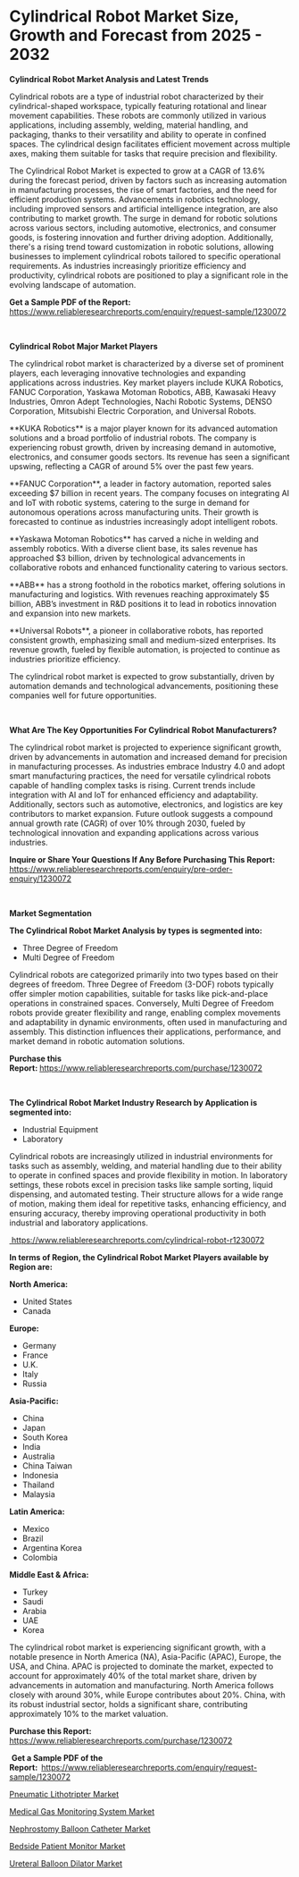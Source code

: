 <p><h1>Cylindrical Robot Market Size, Growth and Forecast from 2025 - 2032</h1></p><p><strong>Cylindrical Robot Market Analysis and Latest Trends</strong></p>
<p><p>Cylindrical robots are a type of industrial robot characterized by their cylindrical-shaped workspace, typically featuring rotational and linear movement capabilities. These robots are commonly utilized in various applications, including assembly, welding, material handling, and packaging, thanks to their versatility and ability to operate in confined spaces. The cylindrical design facilitates efficient movement across multiple axes, making them suitable for tasks that require precision and flexibility.</p><p>The Cylindrical Robot Market is expected to grow at a CAGR of 13.6% during the forecast period, driven by factors such as increasing automation in manufacturing processes, the rise of smart factories, and the need for efficient production systems. Advancements in robotics technology, including improved sensors and artificial intelligence integration, are also contributing to market growth. The surge in demand for robotic solutions across various sectors, including automotive, electronics, and consumer goods, is fostering innovation and further driving adoption. Additionally, there's a rising trend toward customization in robotic solutions, allowing businesses to implement cylindrical robots tailored to specific operational requirements. As industries increasingly prioritize efficiency and productivity, cylindrical robots are positioned to play a significant role in the evolving landscape of automation.</p></p>
<p><strong>Get a Sample PDF of the Report:&nbsp;</strong> <a href="https://www.reliableresearchreports.com/enquiry/request-sample/1230072?utm_campaign=2662&utm_medium=2&utm_source=Github&utm_content=ia&utm_term=09042025&utm_id=cylindrical-robot">https://www.reliableresearchreports.com/enquiry/request-sample/1230072</a></p>
<p>&nbsp;</p>
<p><strong>Cylindrical Robot Major Market Players</strong></p>
<p><p>The cylindrical robot market is characterized by a diverse set of prominent players, each leveraging innovative technologies and expanding applications across industries. Key market players include KUKA Robotics, FANUC Corporation, Yaskawa Motoman Robotics, ABB, Kawasaki Heavy Industries, Omron Adept Technologies, Nachi Robotic Systems, DENSO Corporation, Mitsubishi Electric Corporation, and Universal Robots.</p><p>**KUKA Robotics** is a major player known for its advanced automation solutions and a broad portfolio of industrial robots. The company is experiencing robust growth, driven by increasing demand in automotive, electronics, and consumer goods sectors. Its revenue has seen a significant upswing, reflecting a CAGR of around 5% over the past few years.</p><p>**FANUC Corporation**, a leader in factory automation, reported sales exceeding $7 billion in recent years. The company focuses on integrating AI and IoT with robotic systems, catering to the surge in demand for autonomous operations across manufacturing units. Their growth is forecasted to continue as industries increasingly adopt intelligent robots.</p><p>**Yaskawa Motoman Robotics** has carved a niche in welding and assembly robotics. With a diverse client base, its sales revenue has approached $3 billion, driven by technological advancements in collaborative robots and enhanced functionality catering to various sectors. </p><p>**ABB** has a strong foothold in the robotics market, offering solutions in manufacturing and logistics. With revenues reaching approximately $5 billion, ABB’s investment in R&D positions it to lead in robotics innovation and expansion into new markets.</p><p>**Universal Robots**, a pioneer in collaborative robots, has reported consistent growth, emphasizing small and medium-sized enterprises. Its revenue growth, fueled by flexible automation, is projected to continue as industries prioritize efficiency.</p><p>The cylindrical robot market is expected to grow substantially, driven by automation demands and technological advancements, positioning these companies well for future opportunities.</p></p>
<p>&nbsp;</p>
<p><strong>What Are The Key Opportunities For Cylindrical Robot Manufacturers?</strong></p>
<p><p>The cylindrical robot market is projected to experience significant growth, driven by advancements in automation and increased demand for precision in manufacturing processes. As industries embrace Industry 4.0 and adopt smart manufacturing practices, the need for versatile cylindrical robots capable of handling complex tasks is rising. Current trends include integration with AI and IoT for enhanced efficiency and adaptability. Additionally, sectors such as automotive, electronics, and logistics are key contributors to market expansion. Future outlook suggests a compound annual growth rate (CAGR) of over 10% through 2030, fueled by technological innovation and expanding applications across various industries.</p></p>
<p><strong>Inquire or Share Your Questions If Any Before Purchasing This Report:</strong> <a href="https://www.reliableresearchreports.com/enquiry/pre-order-enquiry/1230072?utm_campaign=2662&utm_medium=2&utm_source=Github&utm_content=ia&utm_term=09042025&utm_id=cylindrical-robot">https://www.reliableresearchreports.com/enquiry/pre-order-enquiry/1230072</a></p>
<p>&nbsp;</p>
<p><strong>Market Segmentation</strong></p>
<p><strong>The Cylindrical Robot Market Analysis by types is segmented into:</strong></p>
<p><ul><li>Three Degree of Freedom</li><li>Multi Degree of Freedom</li></ul></p>
<p><p>Cylindrical robots are categorized primarily into two types based on their degrees of freedom. Three Degree of Freedom (3-DOF) robots typically offer simpler motion capabilities, suitable for tasks like pick-and-place operations in constrained spaces. Conversely, Multi Degree of Freedom robots provide greater flexibility and range, enabling complex movements and adaptability in dynamic environments, often used in manufacturing and assembly. This distinction influences their applications, performance, and market demand in robotic automation solutions.</p></p>
<p><strong>Purchase this Report:&nbsp;</strong><a href="https://www.reliableresearchreports.com/purchase/1230072?utm_campaign=2662&utm_medium=2&utm_source=Github&utm_content=ia&utm_term=09042025&utm_id=cylindrical-robot">https://www.reliableresearchreports.com/purchase/1230072</a></p>
<p>&nbsp;</p>
<p><strong>The Cylindrical Robot Market Industry Research by Application is segmented into:</strong></p>
<p><ul><li>Industrial Equipment</li><li>Laboratory</li></ul></p>
<p><p>Cylindrical robots are increasingly utilized in industrial environments for tasks such as assembly, welding, and material handling due to their ability to operate in confined spaces and provide flexibility in motion. In laboratory settings, these robots excel in precision tasks like sample sorting, liquid dispensing, and automated testing. Their structure allows for a wide range of motion, making them ideal for repetitive tasks, enhancing efficiency, and ensuring accuracy, thereby improving operational productivity in both industrial and laboratory applications.</p></p>
<p><a href="https://www.reliableresearchreports.com/cylindrical-robot-r1230072?utm_campaign=2662&utm_medium=2&utm_source=Github&utm_content=ia&utm_term=09042025&utm_id=cylindrical-robot">&nbsp;https://www.reliableresearchreports.com/cylindrical-robot-r1230072</a></p>
<p><strong>In terms of Region, the Cylindrical Robot Market Players available by Region are:</strong></p>
<p>
    <p> <strong> North America: </strong>
        <ul>
            <li>United States</li>
            <li>Canada</li>
        </ul>
        </p> 
    <p> <strong> Europe: </strong>
        <ul>
            <li>Germany</li>
            <li>France</li>
            <li>U.K.</li>
            <li>Italy</li>
            <li>Russia</li>
        </ul>
        </p> 
    <p> <strong> Asia-Pacific: </strong>
        <ul>
            <li>China</li>
            <li>Japan</li>
            <li>South Korea</li>
            <li>India</li>
            <li>Australia</li>
            <li>China Taiwan</li>
            <li>Indonesia</li>
            <li>Thailand</li>
            <li>Malaysia</li>
        </ul>
        </p> 
    <p> <strong> Latin America: </strong>
        <ul>
            <li>Mexico</li>
            <li>Brazil</li>
            <li>Argentina Korea</li>
            <li>Colombia</li>
        </ul>
        </p> 
    <p> <strong> Middle East & Africa: </strong>
        <ul>
            <li>Turkey</li>
            <li>Saudi</li>
            <li>Arabia</li>
            <li>UAE</li>
            <li>Korea</li>
        </ul>
    </p>
    </p>
<p><p>The cylindrical robot market is experiencing significant growth, with a notable presence in North America (NA), Asia-Pacific (APAC), Europe, the USA, and China. APAC is projected to dominate the market, expected to account for approximately 40% of the total market share, driven by advancements in automation and manufacturing. North America follows closely with around 30%, while Europe contributes about 20%. China, with its robust industrial sector, holds a significant share, contributing approximately 10% to the market valuation.</p></p>
<p><strong>Purchase this Report: </strong><a href="https://www.reliableresearchreports.com/purchase/1230072?utm_campaign=2662&utm_medium=2&utm_source=Github&utm_content=ia&utm_term=09042025&utm_id=cylindrical-robot">https://www.reliableresearchreports.com/purchase/1230072</a></p>
<p>&nbsp;<strong>Get a Sample PDF of the Report:&nbsp;&nbsp;</strong><a href="https://www.reliableresearchreports.com/enquiry/request-sample/1230072?utm_campaign=2662&utm_medium=2&utm_source=Github&utm_content=ia&utm_term=09042025&utm_id=cylindrical-robot">https://www.reliableresearchreports.com/enquiry/request-sample/1230072</a></p>
<p><strong></strong></p>
<p><p><a href="https://www.linkedin.com/pulse/pneumatic-lithotripter-market-revolution-driving-factors-forecasted-rlf0e?utm_campaign=2662&utm_medium=2&utm_source=Github&utm_content=ia&utm_term=09042025&utm_id=cylindrical-robot">Pneumatic Lithotripter Market</a></p><p><a href="https://www.linkedin.com/pulse/qualitative-quantitative-insights-medical-gas-monitoring-system-ts3ue?utm_campaign=2662&utm_medium=2&utm_source=Github&utm_content=ia&utm_term=09042025&utm_id=cylindrical-robot">Medical Gas Monitoring System Market</a></p><p><a href="https://www.linkedin.com/pulse/key-drivers-nephrostomy-balloon-catheter-market-trends-future-6a36e?utm_campaign=2662&utm_medium=2&utm_source=Github&utm_content=ia&utm_term=09042025&utm_id=cylindrical-robot">Nephrostomy Balloon Catheter Market</a></p><p><a href="https://www.linkedin.com/pulse/significant-growth-anticipated-bedside-patient-monitor-qc1ce?utm_campaign=2662&utm_medium=2&utm_source=Github&utm_content=ia&utm_term=09042025&utm_id=cylindrical-robot">Bedside Patient Monitor Market</a></p><p><a href="https://www.linkedin.com/pulse/ureteral-balloon-dilator-market-regional-outlook-competition-eigae?utm_campaign=2662&utm_medium=2&utm_source=Github&utm_content=ia&utm_term=09042025&utm_id=cylindrical-robot">Ureteral Balloon Dilator Market</a></p></p>